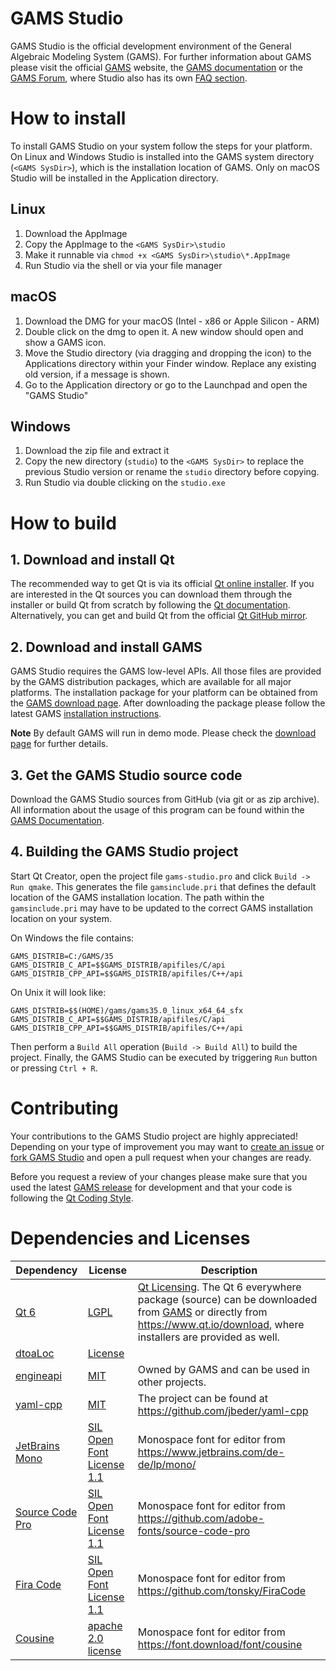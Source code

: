 # GAMS Studio

GAMS Studio is the official development environment of the General Algebraic Modeling System (GAMS). For further information about GAMS please visit the official [GAMS](https://www.gams.com) website, the [GAMS documentation](https://www.gams.com/latest/docs/) or the [GAMS Forum](https://forum.gams.com/), where Studio also has its own [FAQ section](https://forum.gams.com/c/faq/gams-studio-faqs/17).

# How to install

To install GAMS Studio on your system follow the steps for your platform. On Linux and Windows Studio is installed into the GAMS system directory (`<GAMS SysDir>`), which is the installation location of GAMS. Only on macOS Studio will be installed in the Application directory.

## Linux

1. Download the AppImage
2. Copy the AppImage to the `<GAMS SysDir>\studio`
3. Make it runnable via `chmod +x <GAMS SysDir>\studio\*.AppImage`
4. Run Studio via the shell or via your file manager

## macOS

1. Download the DMG for your macOS (Intel - x86 or Apple Silicon - ARM)
2. Double click on the dmg to open it. A new window should open and show a GAMS icon.
3. Move the Studio directory (via dragging and dropping the icon) to the Applications directory within your Finder window. Replace any existing old version, if a message is shown.
4. Go to the Application directory or go to the Launchpad and open the "GAMS Studio"

## Windows

1. Download the zip file and extract it
2. Copy the new directory (`studio`) to the `<GAMS SysDir>` to replace the previous Studio version or rename the `studio` directory before copying.
3. Run Studio via double clicking on the `studio.exe`

# How to build

## 1. Download and install Qt ##

The recommended way to get Qt is via its official [Qt online installer](https://www.qt.io/).
If you are interested in the Qt sources you can download them through the 
installer or build Qt from scratch by following the [Qt documentation](https://doc.qt.io/qt-6/build-sources.html).
Alternatively, you can get and build Qt from the official [Qt GitHub mirror](https://github.com/qt/qt5).

## 2. Download and install GAMS ##

GAMS Studio requires the GAMS low-level APIs. All those files are provided by the GAMS distribution packages, which are available for all major platforms. The installation package for your platform can be obtained from the [GAMS download page](https://www.gams.com/download/). After downloading the package please follow the latest GAMS [installation instructions](https://www.gams.com/latest/docs/UG_MAIN.html#UG_INSTALL).

**Note** By default GAMS will run in demo mode. Please check the [download page](https://www.gams.com/download/) for further details.

## 3. Get the GAMS Studio source code ##

Download the GAMS Studio sources from GitHub (via git or as zip archive). All information about the usage of this program can be found within the [GAMS Documentation](https://www.gams.com/latest/docs/T_STUDIO.html).

## 4. Building the GAMS Studio project ##

Start Qt Creator, open the project file `gams-studio.pro` and click `Build -> Run qmake`. This generates the file `gamsinclude.pri` that defines the default location of the GAMS installation location. The path within the `gamsinclude.pri` may have to be updated to the correct GAMS installation location on your system.

On Windows the file contains:
```
GAMS_DISTRIB=C:/GAMS/35
GAMS_DISTRIB_C_API=$$GAMS_DISTRIB/apifiles/C/api
GAMS_DISTRIB_CPP_API=$$GAMS_DISTRIB/apifiles/C++/api
```
On Unix it will look like:
```
GAMS_DISTRIB=$$(HOME)/gams/gams35.0_linux_x64_64_sfx
GAMS_DISTRIB_C_API=$$GAMS_DISTRIB/apifiles/C/api
GAMS_DISTRIB_CPP_API=$$GAMS_DISTRIB/apifiles/C++/api
```

Then perform a `Build All` operation (`Build -> Build All`) to build the project. Finally, the GAMS Studio can be executed by triggering `Run` button or pressing `Ctrl + R`.

# Contributing

Your contributions to the GAMS Studio project are highly appreciated! Depending on
your type of improvement you may want to [create an issue](https://help.github.com/en/articles/creating-an-issue)
or [fork GAMS Studio](https://guides.github.com/activities/forking/) and open a pull
request when your changes are ready.

Before you request a review of your changes please make sure that you used the latest [GAMS release](https://www.gams.com/download/) for development and that your code is following the [Qt Coding Style](https://wiki.qt.io/Qt_Coding_Style).

# Dependencies and Licenses

| Dependency | License | Description |
| ------ | ------ | ------ |
| [Qt 6](https://www.qt.io/) | [LGPL](https://doc.qt.io/qt-6/lgpl.html) | [Qt Licensing](https://doc.qt.io/qt-6/licensing.html). The Qt 6 everywhere package (source) can be downloaded from [GAMS](https://d37drm4t2jghv5.cloudfront.net/qt/qt-everywhere-src-6.8.3.tar.xz) or directly from https://www.qt.io/download, where installers are provided as well. |
| [dtoaLoc](extern/dtoaloc) | [License](extern/dtoaloc/README.md) | |
| [engineapi](extern/engineapi/) | [MIT](extern/engineapi/README.md) | Owned by GAMS and can be used in other projects. |
| [yaml-cpp](extern/yaml-cpp/) | [MIT](extern/yaml-cpp/LICENSE/) | The project can be found at https://github.com/jbeder/yaml-cpp |
| [JetBrains Mono](https://www.jetbrains.com/de-de/lp/mono/) | [SIL Open Font License 1.1](https://github.com/JetBrains/JetBrainsMono/blob/master/OFL.txt) | Monospace font for editor from https://www.jetbrains.com/de-de/lp/mono/ |
| [Source Code Pro](https://github.com/adobe-fonts/source-code-pro) | [SIL Open Font License 1.1](https://github.com/adobe-fonts/source-code-pro/blob/release/LICENSE.md) | Monospace font for editor from https://github.com/adobe-fonts/source-code-pro |
| [Fira Code](https://github.com/tonsky/FiraCode) | [SIL Open Font License 1.1](https://github.com/tonsky/FiraCode/blob/master/LICENSE) | Monospace font for editor from https://github.com/tonsky/FiraCode |
| [Cousine](https://font.download/font/cousine) | [apache 2.0 license](http://www.apache.org/licenses/LICENSE-2.0) | Monospace font for editor from https://font.download/font/cousine |
